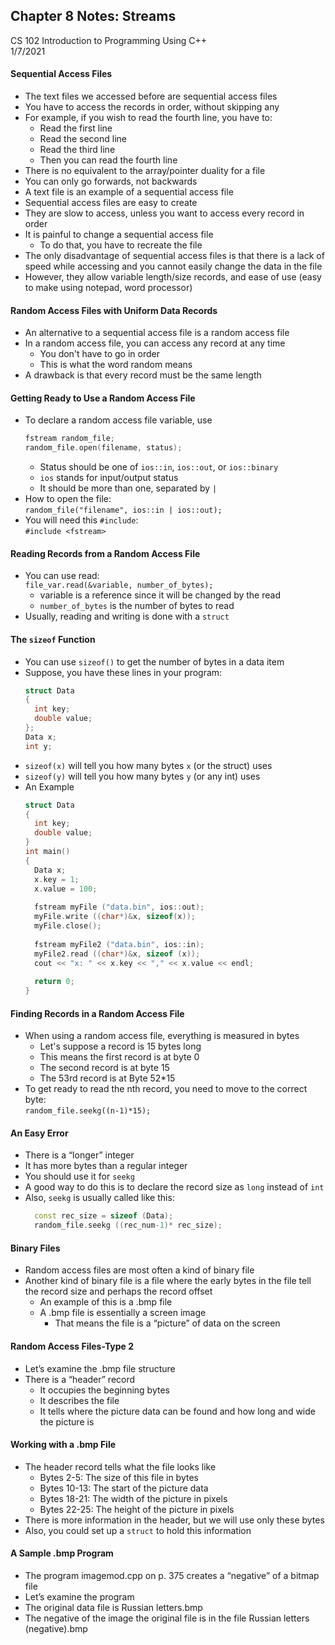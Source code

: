 ## Chapter 8 Notes: Streams 
CS 102 Introduction to Programming Using C++  
1/7/2021

#### Sequential Access Files
- The text files we accessed before are sequential access files
- You have to access the records in order, without skipping any
- For example, if you wish to read the fourth line, you have to:  
  - Read the first line
  - Read the second line
  - Read the third line
  - Then you can read the fourth line 
- There is no equivalent to the array/pointer duality for a file
- You can only go forwards, not backwards
- A text file is an example of a sequential access file
- Sequential access files are easy to create
- They are slow to access, unless you want to access every record in order
- It is painful to change a sequential access file
  - To do that, you have to recreate the file
- The only disadvantage of sequential access files is that there is a lack of speed while accessing and you cannot easily change the data in the file
- However, they allow variable length/size records, and ease of use (easy to make using notepad, word processor) 

#### Random Access Files with Uniform Data Records
- An alternative to a sequential access file is a random access file
- In a random access file, you can access any record at any time
  - You don't have to go in order
  - This is what the word random means
- A drawback is that every record must be the same length

#### Getting Ready to Use a Random Access File
- To declare a random access file variable, use
  ```cpp  
  fstream random_file;
  random_file.open(filename, status);
  ```
  - Status should be one of `ios::in`, `ios::out`, or `ios::binary`
  - `ios` stands for input/output status
  - It should be more than one, separated by `|`
- How to open the file:  
  `random_file("filename", ios::in | ios::out);`
- You will need this `#include`:  
  `#include <fstream>`
  
#### Reading Records from a Random Access File
- You can use read:  
  `file_var.read(&variable, number_of_bytes);`
  - variable is a reference since it will be changed by the read
  - `number_of_bytes` is the number of bytes to read
- Usually, reading and writing is done with a `struct`

#### The `sizeof` Function
- You can use `sizeof()` to get the number of bytes in a data item
- Suppose, you have these lines in your program:  
  ```cpp  
  struct Data
  {
    int key;
    double value;
  };
  Data x;
  int y;
  ```
- `sizeof(x)` will tell you how many bytes `x` (or the struct) uses
- `sizeof(y)` will tell you how many bytes `y` (or any int) uses
- An Example
  ```cpp  
  struct Data
  {
    int key;
    double value;
  }
  int main()
  {
    Data x;
    x.key = 1;
    x.value = 100;
    
    fstream myFile ("data.bin", ios::out);
    myFile.write ((char*)&x, sizeof(x));
    myFile.close();
    
    fstream myFile2 ("data.bin", ios::in);
    myFile2.read ((char*)&x, sizeof (x));
    cout << "x: " << x.key << "," << x.value << endl;
    
    return 0;
  }
  ```

#### Finding Records in a Random Access File
- When using a random access file, everything is measured in bytes
  - Let's suppose a record is 15 bytes long
  - This means the first record is at byte 0
  - The second record is at byte 15
  - The 53rd record is at Byte 52*15
- To get ready to read the nth record, you need to move to the correct byte:  
  `random_file.seekg((n-1)*15);`

#### An Easy Error
- There is a “longer” integer
- It has more bytes than a regular integer
- You should use it for `seekg`
- A good way to do this is to declare the record size as `long` instead of `int`
- Also, `seekg` is usually called like this:  
  ```cpp  
	const rec_size = sizeof (Data);
	random_file.seekg ((rec_num-1)* rec_size);
  ```  

#### Binary Files
- Random access files are most often a kind of binary file
- Another kind of binary file is a file where the early bytes in the file tell the record size and perhaps the record offset
  - An example of this is a .bmp file
  - A .bmp file is essentially a screen image
    - That means the file is a “picture” of data on the screen

#### Random Access Files-Type 2
- Let’s examine the .bmp file structure
- There is a “header” record
  - It occupies the beginning bytes
  - It describes the file
  - It tells where the picture data can be found and how long and wide the picture is

#### Working with a .bmp File
- The header record tells what the file looks like
  - Bytes 2-5:  The size of this file in bytes
  - Bytes 10-13:  The start of the picture data
  - Bytes 18-21:  The width of the picture in pixels
  - Bytes 22-25:  The height of the picture in pixels
- There is more information in the header, but we will use only these bytes
- Also, you could set up a `struct` to hold this information

#### A Sample .bmp Program
- The program imagemod.cpp on p. 375 creates a “negative” of a bitmap file
- Let’s examine the program
- The original data file is Russian letters.bmp
- The negative of the image the original file is in the file Russian letters (negative).bmp
